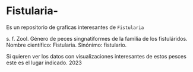 # Fistularia-

Es un repositorio de graficas interesantes de `Fistularia`

s. f. Zool. Género de peces singnatiformes de la familia de los fistuláridos. Nombre científico: Fistularia.
Sinónimo: fistulario.

Si quieren ver los datos con visualizaciones interesantes de estos pesces este es el lugar indicado. 2023


